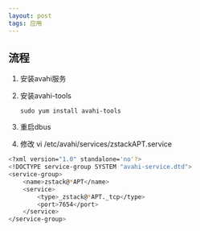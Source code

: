 ```yaml
---
layout: post
tags: 应用
---
```


## 流程
1. 安装avahi服务

2. 安装avahi-tools

   ```
   sudo yum install avahi-tools
   ```

3. 重启dbus

4. 修改 vi /etc/avahi/services/zstackAPT.service

```sh
<?xml version="1.0" standalone='no'?>
<!DOCTYPE service-group SYSTEM "avahi-service.dtd">
<service-group>
    <name>zstack@*APT</name>
    <service>
        <type>_zstack@*APT._tcp</type>
        <port>7654</port>
    </service>
</service-group>
```



